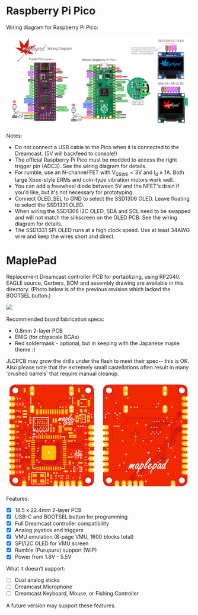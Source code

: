 # Raspberry Pi Pico

Wiring diagram for Raspberry Pi Pico: 

<img src="maplepad_wiring.png" width="1000">

Notes:
- Do not connect a USB cable to the Pico when it is connected to the Dreamcast. (5V will backfeed to console!)
- The official Raspberry Pi Pico must be modded to access the right trigger pin (ADC3). See the wiring diagram for details.
- For rumble, use an N-channel FET with V<sub>GS(th)</sub> < 3V and I<sub>d</sub> ≥ 1A. Both large Xbox-style ERMs and coin-type vibration motors work well.
- You can add a freewheel diode between 5V and the NFET's drain if you'd like, but it's not necessary for prototyping.
- Connect OLED_SEL to GND to select the SSD1306 OLED. Leave floating to select the SSD1331 OLED.
- When wiring the SSD1306 I2C OLED, SDA and SCL need to be swapped and will not match the silkscreen on the OLED PCB. See the wiring diagram for details.
- The SSD1331 SPI OLED runs at a high clock speed. Use at least 34AWG wire and keep the wires short and direct.

# MaplePad 

Replacement Dreamcast controller PCB for portablizing, using RP2040. EAGLE source, Gerbers, BOM and assembly drawing are available in this directory. (Photo below is of the previous revision which lacked the BOOTSEL button.)

<img src="maplepad_pcb.jpg" width="500">

Recommended board fabrication specs: 
- 0.8mm 2-layer PCB
- ENIG (for chipscale BGAs)
- Red soldermask - optional, but in keeping with the Japanese maple theme :) 

JLCPCB may grow the drills under the flash to meet their spec-- this is OK. Also please note that the extremely small castellations often result in many 'crushed barrels' that require manual cleanup.

<img src="maplepad_pro.png" width="500">

Features:
- [x] 18.5 x 22.4mm 2-layer PCB
- [x] USB-C and BOOTSEL button for programming
- [x] Full Dreamcast controller compatibility
- [x] Analog joystick and triggers
- [x] VMU emulation (8-page VMU, 1600 blocks total)
- [x] SPI/I2C OLED for VMU screen
- [x] Rumble (Purupuru) support (WIP)
- [x] Power from 1.8V - 5.5V

What it doesn't support:
- [ ] Dual analog sticks
- [ ] Dreamcast Microphone
- [ ] Dreamcast Keyboard, Mouse, or Fishing Controller

A future version may support these features.
